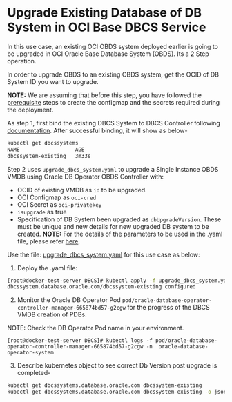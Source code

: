 # Upgrade Existing Database of DB System in OCI Base DBCS Service

In this use case, an existing OCI OBDS system deployed earlier is going to be upgraded in OCI Oracle Base Database System (OBDS). Its a 2 Step operation.

In order to upgrade OBDS to an existing OBDS system, get the OCID of DB System ID  you want to upgrade.

**NOTE:** We are assuming that before this step, you have followed the [prerequisite](./../README.md#prerequisites-to-deploy-a-dbcs-system-using-oracle-db-operator-dbcs-controller) steps to create the configmap and the secrets required during the deployment.

As step 1, first bind the existing DBCS System to DBCS Controller following [documentation](./../provisioning/bind_to_existing_dbcs_system.md). After successful binding, it will show as below-
```bash
kubectl get dbcssystems
NAME                  AGE
dbcssystem-existing   3m33s
```

Step 2 uses `upgrade_dbcs_system.yaml` to upgrade a Single Instance OBDS VMDB using Oracle DB Operator OBDS Controller with:

- OCID of existing VMDB as `id` to be upgraded.
- OCI Configmap as `oci-cred`  
- OCI Secret as `oci-privatekey`
- `isupgrade` as true
- Specification of DB System been upgraded as `dbUpgradeVersion`. These must be unique and new details for new upgraded DB system to be created.
**NOTE:** For the details of the parameters to be used in the .yaml file, please refer [here](./dbcs_controller_parameters.md).

Use the file: [upgrade_dbcs_system.yaml](./upgrade_dbcs_system.yaml) for this use case as below:

1. Deploy the .yaml file:  
```sh
[root@docker-test-server DBCS]# kubectl apply -f upgrade_dbcs_system.yaml
dbcssystem.database.oracle.com/dbcssystem-existing configured
```

2. Monitor the Oracle DB Operator Pod `pod/oracle-database-operator-controller-manager-665874bd57-g2cgw` for the progress of the DBCS VMDB creation of PDBs. 

NOTE: Check the DB Operator Pod name in your environment.

```
[root@docker-test-server DBCS]# kubectl logs -f pod/oracle-database-operator-controller-manager-665874bd57-g2cgw -n  oracle-database-operator-system
```

3. Describe kubernetes object to see correct Db Version post upgrade is completed-
```bash
kubectl get dbcssystems.database.oracle.com dbcssystem-existing
kubectl get dbcssystems.database.oracle.com dbcssystem-existing -o jsonpath='{.status.dbVersion}'
```